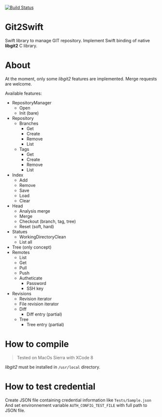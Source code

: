 [![Build Status](https://travis-ci.org/damicreabox/Git2Swift.svg)](https://travis-ci.org/damicreabox/Git2Swift.svg)

# Git2Swift

Swift library to manage GIT repository.
Implement Swift binding of native **libgit2** C library.

# About

At the moment, only some *libgit2* features are implemented. Merge requests are welcome.

Available features:
- RepositoryManager
  - Open
  - Init (bare)
- Repository
  - Branches
    - Get
    - Create
    - Remove
    - List
  - Tags
    - Get
    - Create
    - Remove
    - List
 - Index
    - Add
    - Remove
    - Save
    - Load
    - Clear
 - Head
    - Analysis merge
    - Merge
    - Checkout (branch, tag, tree)
    - Reset (soft, hard)
 - Statues
    - WorkingDirectoryClean
    - List all
 - Tree (only concept)
 - Remotes
    - List
    - Get
    - Pull
    - Push
    - Autheticate
        - Password
        - SSH key
 - Revisions
    - Revision iterator
    - File revision iterator
    - Diff
        - Diff entry (partial)
    - Tree
        - Tree entry (partial)


# How to compile

> Tested on MacOs Sierra with XCode 8

*libgit2* must be installed in `/usr/local` directory.

# How to test credential

Create JSON file containing credential information like ```Tests/Sample.json```  
And set environnement variable ```AUTH_CONFIG_TEST_FILE``` with full path to JSON file.
